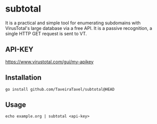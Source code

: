 # subtotal
It is a practical and simple tool for enumerating subdomains with VirusTotal's large database via a free API.
It is a passive recognition, a single HTTP GET request is sent to VT.

## API-KEY
https://www.virustotal.com/gui/my-apikey

## Installation
```
go install github.com/TaveiraTavel/subtotal@HEAD
```

## Usage
```
echo example.org | subtotal <api-key>
```

